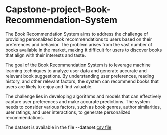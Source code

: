 # Capstone-project-Book-Recommendation-System

The Book Recommendation System aims to address the challenge of providing personalized book recommendations to users based on their preferences and behavior. The problem arises from the vast number of books available in the market, making it difficult for users to discover books that align with their interests and taste.

The goal of the Book Recommendation System is to leverage machine learning techniques to analyze user data and generate accurate and relevant book suggestions. By understanding user preferences, reading history, and other relevant factors, the system can recommend books that users are likely to enjoy and find valuable.

The challenge lies in developing algorithms and models that can effectively capture user preferences and make accurate predictions. The system needs to consider various factors, such as book genres, author similarities, user ratings, and user interactions, to generate personalized recommendations.

The dataset is available in the file --dataset.[csv file](https://drive.google.com/drive/folders/1INbCTN3E9cq6S-DTzD8zBk_pIigy8ALC)
